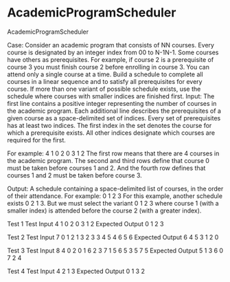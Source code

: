 # AcademicProgramScheduler
AcademicProgramScheduler


Case:
Consider an academic program that consists of NN courses. Every course is designated by an integer index from 00 to N-1N-1.
Some courses have others as prerequisites. For example, if course 2 is a prerequisite of course 3 you must finish course 2 before enrolling in course 3.
You can attend only a single course at a time. Build a schedule to complete all courses in a linear sequence and to satisfy all prerequisites for every course.
If more than one variant of possible schedule exists, use the schedule where courses with smaller indices are finished first.
Input:
The first line contains a positive integer representing the number of courses in the academic program.
Each additional line describes the prerequisites of a given course as a space-delimited set of indices. Every set of prerequisites has at least two indices.
The first index in the set denotes the course for which a prerequisite exists. All other indices designate which courses are required for the first.

For example:
4
1 0
2 0
3 1 2
The first row means that there are 4 courses in the academic program. The second and third rows define that course 0 must be taken before courses 1 and 2. And the fourth row defines that courses 1 and 2 must be taken before course 3.

Output:
A schedule containing a space-delimited list of courses, in the order of their attendance. For example:
0 1 2 3
For this example, another schedule exists 0 2 1 3. But we must select the variant 0 1 2 3 where course 1 (with a smaller index) is attended before the course 2 (with a greater index).

Test 1
Test Input
4
1 0
2 0
3 1 2
Expected Output
0 1 2 3



Test 2
Test Input
7
0 1 2
1 3
2 3
3 4 5
4 6
5 6
Expected Output
6 4 5 3 1 2 0

Test 3
Test Input
8
4 0 2
0 1 6
2 3 7
1 5
6 5
3 5
7 5
Expected Output
5 1 3 6 0 7 2 4

Test 4
Test Input
4
2 1 3
Expected Output
0 1 3 2
